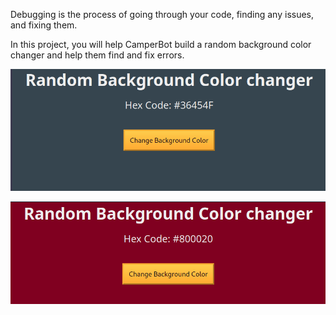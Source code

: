 Debugging is the process of going through your code, finding any issues, and fixing them.

In this project, you will help CamperBot build a random background color changer and help them find and fix errors.

![alt text](image.png)

![alt text](image-1.png)